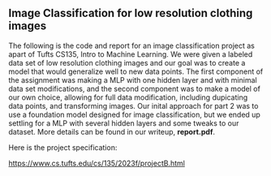 ## Image Classification for low resolution clothing images

The following is the code and report for an image classification project as apart of Tufts CS135, Intro to Machine Learning. We were given a labeled data set of low resolution clothing images and our goal was to create a model that would generalize well to new data points. The first component of the assignment was making a MLP with one hidden layer and with minimal data set modifications, and the second component was to make a model of our own choice, allowing for full data modification, including dupicating data points, and transforming images. Our inital approach for part 2 was to use a foundation model designed for image classification, but we ended up settling for a MLP with several hidden layers and some tweaks to our dataset. More details can be found in our writeup, **report.pdf**. 

Here is the project specification:

https://www.cs.tufts.edu/cs/135/2023f/projectB.html 
